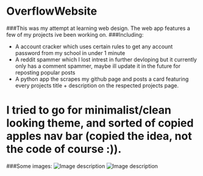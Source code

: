 # OverflowWebsite
###This was my attempt at learning web design. The web app features a few of my projects ive been working on.
###Including:
  - A account cracker which uses certain rules to get any account password from my school in under 1 minute
  - A reddit spammer which I lost intrest in further devloping but it currently only has a comment spammer, maybe ill update it in the future for reposting popular posts
  - A python app the scrapes my github page and posts a card featuring every projects title + description on the respected projects page.

# I tried to go for minimalist/clean looking theme, and sorted of copied apples nav bar (copied the idea, not the code of course :)). 

###Some images:
![Image description](https://imgur.com/h3dQDMx)
![Image description](https://imgur.com/jGsJP6U)

